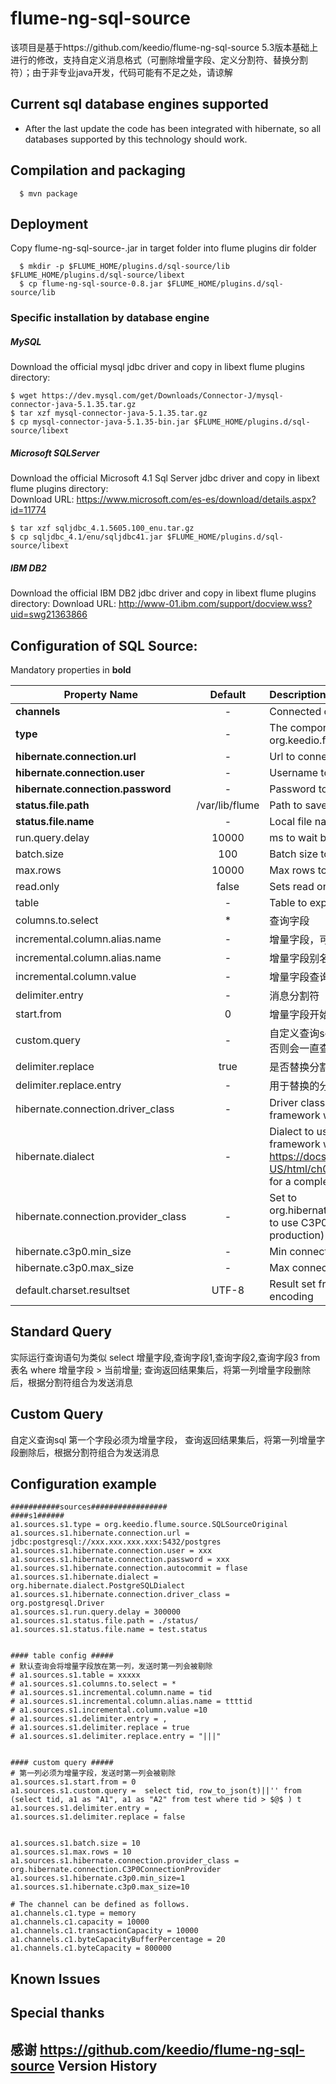 flume-ng-sql-source
================

该项目是基于https://github.com/keedio/flume-ng-sql-source 5.3版本基础上进行的修改，支持自定义消息格式（可删除增量字段、定义分割符、替换分割符）；由于非专业java开发，代码可能有不足之处，请谅解

Current sql database engines supported
-------------------------------
- After the last update the code has been integrated with hibernate, so all databases supported by this technology should work.

Compilation and packaging
----------
```
  $ mvn package
```

Deployment
----------

Copy flume-ng-sql-source-<version>.jar in target folder into flume plugins dir folder
```
  $ mkdir -p $FLUME_HOME/plugins.d/sql-source/lib $FLUME_HOME/plugins.d/sql-source/libext
  $ cp flume-ng-sql-source-0.8.jar $FLUME_HOME/plugins.d/sql-source/lib
```

### Specific installation by database engine

##### MySQL
Download the official mysql jdbc driver and copy in libext flume plugins directory:
```
$ wget https://dev.mysql.com/get/Downloads/Connector-J/mysql-connector-java-5.1.35.tar.gz
$ tar xzf mysql-connector-java-5.1.35.tar.gz
$ cp mysql-connector-java-5.1.35-bin.jar $FLUME_HOME/plugins.d/sql-source/libext
```

##### Microsoft SQLServer
Download the official Microsoft 4.1 Sql Server jdbc driver and copy in libext flume plugins directory:  
Download URL: https://www.microsoft.com/es-es/download/details.aspx?id=11774  
```
$ tar xzf sqljdbc_4.1.5605.100_enu.tar.gz
$ cp sqljdbc_4.1/enu/sqljdbc41.jar $FLUME_HOME/plugins.d/sql-source/libext
```

##### IBM DB2
Download the official IBM DB2 jdbc driver and copy in libext flume plugins directory:
Download URL: http://www-01.ibm.com/support/docview.wss?uid=swg21363866

Configuration of SQL Source:
----------
Mandatory properties in <b>bold</b>

| Property Name | Default | Description |
| ----------------------- | :-----: | :---------- |
| <b>channels</b> | - | Connected channel names |
| <b>type</b> | - | The component type name, needs to be org.keedio.flume.source.SQLSource  |
| <b>hibernate.connection.url</b> | - | Url to connect with the remote Database |
| <b>hibernate.connection.user</b> | - | Username to connect with the database |
| <b>hibernate.connection.password</b> | - | Password to connect with the database |
| <b>status.file.path</b>| /var/lib/flume | Path to save the status file |
| <b>status.file.name</b> | - | Local file name to save last row number read |
| run.query.delay | 10000 | ms to wait between run queries |
| batch.size| 100 | Batch size to send events to flume channel |
| max.rows | 10000| Max rows to import per query |
| read.only | false| Sets read only session with DDBB |
| table | - | Table to export data |
| columns.to.select | * | 查询字段|
| incremental.column.alias.name | - | 增量字段，可以自定义查询内容 |
| incremental.column.alias.name | - | 增量字段别名 |
| incremental.column.value| - | 增量字段查询开始值 |
| delimiter.entry | - | 消息分割符 |
| start.from | 0 | 增量字段开始值 |
| custom.query | - | 自定义查询sql ， $@$ 为替换增量字段标识， 必须有 $@$ ，否则会一直查询全量并sink |
| delimiter.replace | true | 是否替换分割符 |
| delimiter.replace.entry | - | 用于替换的分隔符 |
| hibernate.connection.driver_class | -| Driver class to use by hibernate, if not specified the framework will auto asign one |
| hibernate.dialect | - | Dialect to use by hibernate, if not specified the framework will auto asign one. Check https://docs.jboss.org/hibernate/orm/4.3/manual/en-US/html/ch03.html#configuration-optional-dialects for a complete list of available dialects |
| hibernate.connection.provider_class | - | Set to org.hibernate.connection.C3P0ConnectionProvider to use C3P0 connection pool (recommended for production) |
| hibernate.c3p0.min_size | - | Min connection pool size |
| hibernate.c3p0.max_size | - | Max connection pool size |
| default.charset.resultset | UTF-8 | Result set from DB converted to charset character encoding |

Standard Query
-------------
实际运行查询语句为类似 select 增量字段,查询字段1,查询字段2,查询字段3 from 表名 where 增量字段 > 当前增量; 查询返回结果集后，将第一列增量字段删除后，根据分割符组合为发送消息

Custom Query
-------------
自定义查询sql 第一个字段必须为增量字段， 查询返回结果集后，将第一列增量字段删除后，根据分割符组合为发送消息

Configuration example
--------------------

```properties
###########sources#################
####s1######
a1.sources.s1.type = org.keedio.flume.source.SQLSourceOriginal
a1.sources.s1.hibernate.connection.url = jdbc:postgresql://xxx.xxx.xxx.xxx:5432/postgres
a1.sources.s1.hibernate.connection.user = xxx
a1.sources.s1.hibernate.connection.password = xxx
a1.sources.s1.hibernate.connection.autocommit = flase
a1.sources.s1.hibernate.dialect = org.hibernate.dialect.PostgreSQLDialect
a1.sources.s1.hibernate.connection.driver_class = org.postgresql.Driver
a1.sources.s1.run.query.delay = 300000
a1.sources.s1.status.file.path = ./status/
a1.sources.s1.status.file.name = test.status


#### table config ##### 
# 默认查询会将增量字段放在第一列，发送时第一列会被剔除 
# a1.sources.s1.table = xxxxx
# a1.sources.s1.columns.to.select = *
# a1.sources.s1.incremental.column.name = tid
# a1.sources.s1.incremental.column.alias.name = ttttid 
# a1.sources.s1.incremental.column.value =10
# a1.sources.s1.delimiter.entry = ,
# a1.sources.s1.delimiter.replace = true
# a1.sources.s1.delimiter.replace.entry = "|||"


#### custom query ##### 
# 第一列必须为增量字段，发送时第一列会被剔除 
a1.sources.s1.start.from = 0
a1.sources.s1.custom.query =  select tid, row_to_json(t)||'' from (select tid, a1 as "A1", a1 as "A2" from test where tid > $@$ ) t 
a1.sources.s1.delimiter.entry = ,
a1.sources.s1.delimiter.replace = false


a1.sources.s1.batch.size = 10
a1.sources.s1.max.rows = 10
a1.sources.s1.hibernate.connection.provider_class = org.hibernate.connection.C3P0ConnectionProvider
a1.sources.s1.hibernate.c3p0.min_size=1
a1.sources.s1.hibernate.c3p0.max_size=10

# The channel can be defined as follows.
a1.channels.c1.type = memory
a1.channels.c1.capacity = 10000
a1.channels.c1.transactionCapacity = 10000
a1.channels.c1.byteCapacityBufferPercentage = 20
a1.channels.c1.byteCapacity = 800000
```

Known Issues
---------


Special thanks
---------------

感谢 https://github.com/keedio/flume-ng-sql-source 
Version History
---------------

